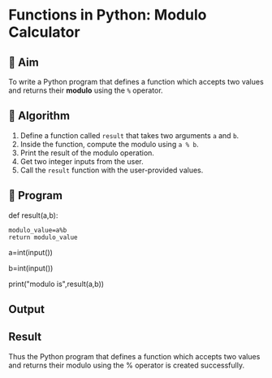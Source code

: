 # Functions in Python: Modulo Calculator

## 🎯 Aim
To write a Python program that defines a function which accepts two values and returns their **modulo** using the `%` operator.

## 🧠 Algorithm
1. Define a function called `result` that takes two arguments `a` and `b`.
2. Inside the function, compute the modulo using `a % b`.
3. Print the result of the modulo operation.
4. Get two integer inputs from the user.
5. Call the `result` function with the user-provided values.

## 🧾 Program

def result(a,b):

    modulo_value=a%b
    return modulo_value
    
a=int(input())

b=int(input())

print("modulo is",result(a,b))


## Output




## Result
Thus the Python program that defines a function which accepts two values and returns their modulo using the % operator is created successfully.
